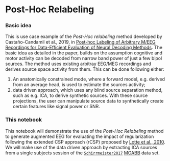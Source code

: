 # Post-Hoc Relabeling

### Basic idea

This is use case example of the _Post-Hoc relabeling_ method developed by Castaño-Candamil et al., 2019, in [Post-hoc Labeling of Arbitrary M/EEG Recordings for Data-Efficient Evaluation of Neural Decoding Methods](https://www.frontiersin.org/articles/10.3389/fninf.2019.00055/full). The basic idea as detailed in the paper, builds on the assumption cognitive and motor activity can be decoded from narrow band power of just a few bipol sources. The method uses existing arbitray EEG/MEG recordings and derives source space activity from them. This can be done following either:

1. An anatomically constrained mode, where a forward model, e.g. derived from an average head, is used to estimate the sources activity;
1. data driven approach, which uses any blind source separation method, such as e.g. ICA, to derive synthetic sources.
   With these source projections, the user can manipulate source data to synthetically create certain features like signal power or SNR.

### This notebook

This notebook will demonstrate the use of the _Post-Hoc Relabeling_ method to generate augmented EEG for evaluating the impact of regularization following the extended CSP approach (rCSP) proposed by [Lotte et al., 2010](https://ieeexplore.ieee.org/document/5593210). We will make use of the data driven approach by extracting ICA sources from a single subjects session of the [`Schirrmeister2017`](http://moabb.neurotechx.com/docs/generated/moabb.datasets.Schirrmeister2017.html) [MOABB](http://moabb.neurotechx.com/docs/index.html) data set.
